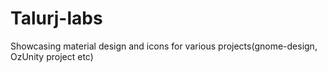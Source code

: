 # Talurj-labs
Showcasing material design and icons for various projects(gnome-design, OzUnity project etc)

